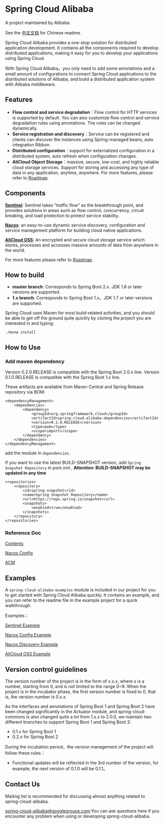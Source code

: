 # Spring Cloud Alibaba

A project maintained by Alibaba.

See the [中文文档](https://github.com/spring-cloud-incubator/spring-cloud-alibaba/blob/master/README-zh.md) for Chinese readme.

Spring Cloud Alibaba provides a one-stop solution for distributed application development. It contains all the components required to develop distributed applications, making it easy for you to develop your applications using Spring Cloud.

With Spring Cloud Alibaba，you only need to add some annotations and a small amount of configurations to connect Spring Cloud applications to the distributed solutions of Alibaba, and build a distributed application system with Alibaba middleware.


## Features

* **Flow control and service degradation**：Flow control for HTTP services is supported by default. You can also customize flow control and service degradation rules using annotations. The rules can be changed dynamically.
* **Service registration and discovery**：Service can be registered and clients can discover the instances using Spring-managed beans, auto integration Ribbon.
* **Distributed configuration**：support for externalized configuration in a distributed system, auto refresh when configuration changes.
* **AliCloud Object Storage**：massive, secure, low-cost, and highly reliable cloud storage services. Support for storing and accessing any type of data in any application, anytime, anywhere.
For more features, please refer to [Roadmap](https://github.com/spring-cloud-incubator/spring-cloud-alibaba/blob/master/Roadmap.md).

## Components

**[Sentinel](https://github.com/alibaba/Sentinel)**: Sentinel takes "traffic flow" as the breakthrough point, and provides solutions in areas such as flow control, concurrency, circuit breaking, and load protection to protect service stability.

**[Nacos](https://github.com/alibaba/Nacos)**: an easy-to-use dynamic service discovery, configuration and service management platform for building cloud native applications.

**[AliCloud OSS](https://www.aliyun.com/product/oss)**: An encrypted and secure cloud storage service which stores, processes and accesses massive amounts of data from anywhere in the world.

For more features please refer to [Roadmap](https://github.com/spring-cloud-incubator/spring-cloud-alibaba/blob/master/Roadmap.md).

## How to build

* **master branch**: Corresponds to Spring Boot 2.x. JDK 1.8 or later versions are supported.
* **1.x branch**: Corresponds to Spring Boot 1.x，JDK 1.7 or later versions are supported.

Spring Cloud uses Maven for most build-related activities, and you should be able to get off the ground quite quickly by cloning the project you are interested in and typing:

	./mvnw install


## How to Use

### Add maven dependency
Version 0.2.0.RELEASE is compatible with the Spring Boot 2.0.x line. Version 0.1.0.RELEASE is compatible with the Spring Boot 1.x line.

These artifacts are available from Maven Central and Spring Release repository via BOM:

	<dependencyManagement>
        <dependencies>
            <dependency>
                <groupId>org.springframework.cloud</groupId>
                <artifactId>spring-cloud-alibaba-dependencies</artifactId>
                <version>0.2.0.RELEASE</version>
                <type>pom</type>
                <scope>import</scope>
            </dependency>
        </dependencies>
    </dependencyManagement>

add the module in  `dependencies`.

If you want to use the latest BUILD-SNAPSHOT version, add `Spring Snapshot Repository` in  pom.xml , **Attention: BUILD-SNAPSHOT may be updated in any time**

	<repositories>
        <repository>
            <id>spring-snapshot</id>
            <name>Spring Snapshot Repository</name>
            <url>https://repo.spring.io/snapshot</url>
            <snapshots>
                <enabled>true</enabled>
            </snapshots>
        </repository>
    </repositories>


### Reference Doc

[Contents](https://github.com/spring-cloud-incubator/spring-cloud-alibaba/blob/master/spring-cloud-alibaba-docs/src/main/asciidoc-zh/spring-cloud-alibaba.adoc)

[Nacos Config](https://github.com/spring-cloud-incubator/spring-cloud-alibaba/blob/master/spring-cloud-alibaba-docs/src/main/asciidoc-zh/nacos-config.adoc)

[ACM](https://github.com/spring-cloud-incubator/spring-cloud-alibaba/blob/master/spring-cloud-alibaba-docs/src/main/asciidoc-zh/acm.adoc)


## Examples

A `spring-cloud-alibaba-examples` module is included in our project for you to get started with Spring Cloud Alibaba quickly. It contains an example, and you can refer to the readme file in the example project for a quick walkthrough.

Examples：

[Sentinel Example](https://github.com/spring-cloud-incubator/spring-cloud-alibaba/tree/master/spring-cloud-alibaba-examples/sentinel-example/sentinel-core-example/readme.md)

[Nacos Config Example](https://github.com/spring-cloud-incubator/spring-cloud-alibaba/blob/master/spring-cloud-alibaba-examples/nacos-example/nacos-config-example/readme.md)

[Nacos Discovery Example](https://github.com/spring-cloud-incubator/spring-cloud-alibaba/blob/master/spring-cloud-alibaba-examples/nacos-example/nacos-discovery-example/readme.md)

[AliCloud OSS Example](https://github.com/spring-cloud-incubator/spring-cloud-alibaba/blob/master/spring-cloud-alibaba-examples/oss-example/readme.md)

## Version control guidelines
The version number of the project is in the form of x.x.x, where x is a number, starting from 0, and is not limited to the range 0~9. When the project is in the incubator phase, the first version number is fixed to 0, that is, the version number is 0.x.x.

As the interfaces and annotations of Spring Boot 1 and Spring Boot 2 have been changed significantly in the Actuator module, and spring-cloud-commons is also changed quite a lot from 1.x.x to 2.0.0, we maintain two different branches to support Spring Boot 1 and Spring Boot 2:
* 0.1.x for Spring Boot 1
* 0.2.x for Spring Boot 2

During the incubation period，the version management of the project will follow these rules：
* Functional updates will be reflected in the 3rd number of the version, for example, the next version of 0.1.0 will be 0.1.1。


## Contact Us
Mailing list is recommended for discussing almost anything related to spring-cloud-alibaba. 

spring-cloud-alibaba@googlegroups.com:You can ask questions here if you encounter any problem when using or developing spring-cloud-alibaba.